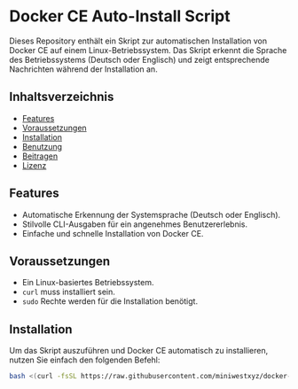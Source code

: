 # Docker CE Auto-Install Script

Dieses Repository enthält ein Skript zur automatischen Installation von Docker CE auf einem Linux-Betriebssystem. Das Skript erkennt die Sprache des Betriebssystems (Deutsch oder Englisch) und zeigt entsprechende Nachrichten während der Installation an.

## Inhaltsverzeichnis

- [Features](#features)
- [Voraussetzungen](#voraussetzungen)
- [Installation](#installation)
- [Benutzung](#benutzung)
- [Beitragen](#beitragen)
- [Lizenz](#lizenz)

## Features

- Automatische Erkennung der Systemsprache (Deutsch oder Englisch).
- Stilvolle CLI-Ausgaben für ein angenehmes Benutzererlebnis.
- Einfache und schnelle Installation von Docker CE.

## Voraussetzungen

- Ein Linux-basiertes Betriebssystem.
- `curl` muss installiert sein.
- `sudo` Rechte werden für die Installation benötigt.

## Installation

Um das Skript auszuführen und Docker CE automatisch zu installieren, nutzen Sie einfach den folgenden Befehl:

```sh
bash <(curl -fsSL https://raw.githubusercontent.com/miniwestxyz/docker-ce-autoinstall/main/install.sh)
